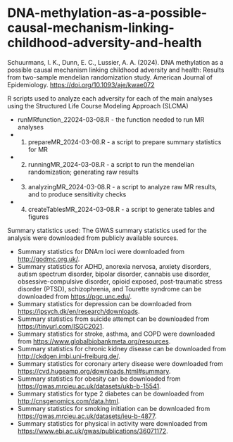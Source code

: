 # DNA-methylation-as-a-possible-causal-mechanism-linking-childhood-adversity-and-health
Schuurmans, I. K., Dunn, E. C., Lussier, A. A. (2024). DNA methylation as a possible causal mechanism linking childhood adversity and health: Results from two-sample mendelian randomization study. American Journal of Epidemiology. https://doi.org/10.1093/aje/kwae072

R scripts used to analyze each adversity for each of the main analyses using the Structured Life Course Modeling Approach (SLCMA)
* runMRfunction_22024-03-08.R - the function needed to run MR analyses
* 1. prepareMR_2024-03-08.R - a script to prepare summary statistics for MR
* 2. runningMR_2024-03-08.R - a script to run the mendelian randomization; generating raw results
* 3. analyzingMR_2024-03-08.R - a script to analyze raw MR results, and to produce sensitivity checks
* 4. createTablesMR_2024-03-08.R - a script to generate tables and figures

Summary statistics used: The GWAS summary statistics used for the analysis were downloaded from publicly available sources. 
- Summary statistics for DNAm loci were downloaded from http://godmc.org.uk/. 
- Summary statistics for ADHD, anorexia nervosa, anxiety disorders, autism spectrum disorder, bipolar disorder, cannabis use disorder, obsessive-compulsive disorder, opioid exposed, post-traumatic stress disorder (PTSD), schizophrenia, and Tourette syndrome can be downloaded from https://pgc.unc.edu/. 
- Summary statistics for depression can be downloaded from https://ipsych.dk/en/research/downloads. 
- Summary statistics from suicide attempt can be downloaded from https://tinyurl.com/ISGC2021. 
- Summary statistics for stroke, asthma, and COPD were downloaded from https://www.globalbiobankmeta.org/resources. 
- Summary statistics for chronic kidney disease can be downloaded from http://ckdgen.imbi.uni-freiburg.de/. 
- Summary statistics for coronary artery disease were downloaded from https://cvd.hugeamp.org/downloads.html#summary. 
- Summary statistics for obesity can be downloaded from https://gwas.mrcieu.ac.uk/datasets/ukb-b-15541. 
- Summary statistics for type 2 diabetes can be downloaded from http://cnsgenomics.com/data.html. 
- Summary statistics for smoking initiation can be downloaded from https://gwas.mrcieu.ac.uk/datasets/ieu-b-4877. 
- Summary statistics for physical in activity were downloaded from https://www.ebi.ac.uk/gwas/publications/36071172. 
